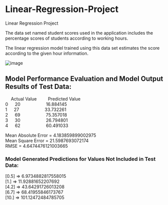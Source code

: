 # Linear-Regression-Project
Linear Regression Project

The data set named student scores used in the application includes the percentage scores of students according to working hours.

The linear regression model trained using this data set estimates the score according to the given hour information.


![image](https://user-images.githubusercontent.com/62267463/114474354-b6743680-9bfe-11eb-8c3f-58f9042a0173.png)


## Model Performance Evaluation and Model Output Results of Test Data:

 &emsp; Actual Value &emsp;&emsp; Predicted Value  <br>
0   &emsp;   20     &emsp;&emsp;&emsp;&emsp;    &emsp;       16.884145  <br>
1   &emsp;   27     &emsp;&emsp;&emsp;&emsp;    &emsp;       33.732261  <br>
2   &emsp;   69     &emsp;&emsp;&emsp;&emsp;    &emsp;       75.357018  <br>
3   &emsp;   30     &emsp;&emsp;&emsp;&emsp;    &emsp;       26.794801  <br>
4   &emsp;   62     &emsp;&emsp;&emsp;&emsp;    &emsp;       60.491033  <br>

Mean Absolute Error = 4.183859899002975 <br>
Mean Square Error = 21.5987693072174 <br>
RMSE = 4.6474476121003665 <br>

### Model Generated Predictions for Values Not Included in Test Data: 
[0.5] => 6.9734882817558015 <br>
[1.] => 11.92881652207692 <br>
[4.2] => 43.64291726013208 <br>
[6.7] => 68.41955846173767 <br>
[10.] => 101.12472484785705 <br>

